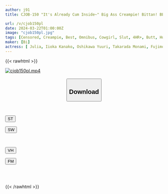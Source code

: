 ```yaml
---
author: j91
title: CJOB-150 "It's Already Cum Inside~" Big Ass Creampie! Bittan! BEST Of Pile Driving

url: /v/cjob150pl
date: 2024-03-22T01:00:00Z
image: "cjob150pl.jpg"
tags: [Censored, Creampie, Best, Omnibus, Cowgirl, Slut, 4HR+, Butt, Huge Butt	]
maker: [Bi]
actress: [ Julia, Iioka Kanako, Oshikawa Yuuri, Takarada Monami, Fujimori Riho, Hanazawa Himari, Mori Hinako, Itou Meru, Momonaga Sarina, Ayase Kokoro ]
---
```



{{< rawhtml >}}

<div class="video" data-videoid="BJb2qQkvy8Fyazo">
    <a href="javascript:;">
        <img src="/v/cjob150pl/cjob150pl.jpg" width="WIDTH" height="HEIGHT" alt="cjob150pl.mp4" loading="lazy">
    </a>
</div>

<script type="text/javascript" src="https://j91.asia/asset/on-demand-st.js"></script>

<br>
  <link rel="stylesheet" href="https://j91.asia/asset/bs5.css">
  
  <center>
  <button class="btn btn-primary" type="button" data-bs-toggle="collapse" data-bs-target=".multi-collapse" aria-expanded="false" aria-controls="multiCollapseExample1 multiCollapseExample2"><h2>Download</h2></button></center>
</p>
<div class="row">
  <div class="col">
    <div class="collapse multi-collapse" id="multiCollapseExample1">
      <div class="card card-body">
	      	      <br>
<div class="buttons">  
<p><a href="https://streamtape.to/v/BJb2qQkvy8Fyazo" target="_blank"><button class="btn-hover color-3"><i class="fa fa-download"></i> ST</button></a></p>
<p><a href="https://asnwish.com/cwrr5co03ocj" target="_blank"><button class="btn-hover color-2"><i class="fa fa-download"></i> SW</button></a></p></div>
    </div>
  </div>
</div>
  <div class="col">
    <div class="collapse multi-collapse" id="multiCollapseExample2">
      <div class="card card-body">
	      <br>
<div class="buttons">
<p><a href="javascript:;"><button class="btn-hover color-9"><i class="fa fa-download"></i> VH</button></a></p>
<p><a href="javascript:;"><button class="btn-hover color-8"><i class="fa fa-download"></i> FM</button></a></p></div>
<br><br>
      </div>
    </div>
  </div>
</div>

{{< /rawhtml >}}